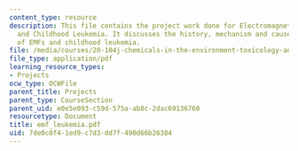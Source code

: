 ```yaml
---
content_type: resource
description: This file contains the project work done for Electromagnetic Fields (EMFs)
  and Childhood Leukemia. It discusses the history, mechanism and cause and effect
  of EMFs and childhood leukemia.
file: /media/courses/20-104j-chemicals-in-the-environment-toxicology-and-public-health-be-104j-spring-2005/7de0c0f41ed9c7d3dd7f490d66b26384_emf_leukemia.pdf
file_type: application/pdf
learning_resource_types:
- Projects
ocw_type: OCWFile
parent_title: Projects
parent_type: CourseSection
parent_uid: e0e5e093-c59d-575a-ab8c-2dac69136760
resourcetype: Document
title: emf_leukemia.pdf
uid: 7de0c0f4-1ed9-c7d3-dd7f-490d66b26384
---
```

